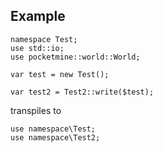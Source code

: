 ## Example
```
namespace Test;
use std::io;
use pocketmine::world::World;

var test = new Test();

var test2 = Test2::write($test);
```

transpiles to
```
use namespace\Test;
use namespace\Test2;

